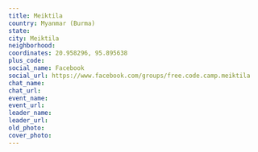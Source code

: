 ```yaml
---
title: Meiktila
country: Myanmar (Burma)
state: 
city: Meiktila
neighborhood: 
coordinates: 20.958296, 95.895638
plus_code:
social_name: Facebook
social_url: https://www.facebook.com/groups/free.code.camp.meiktila
chat_name:
chat_url:
event_name:
event_url:
leader_name:
leader_url:
old_photo: 
cover_photo:
---
```

